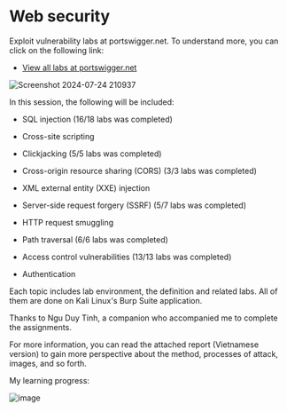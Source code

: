 # Web security
Exploit vulnerability labs at portswigger.net. To understand more, you can click on the following link:

- [View all labs at portswigger.net](https://portswigger.net/web-security)

![Screenshot 2024-07-24 210937](https://github.com/user-attachments/assets/3ba1d8be-bf5d-4bb4-bfc8-45df13b182dd)

In this session, the following will be included:

- SQL injection (16/18 labs was completed)

- Cross-site scripting

- Clickjacking (5/5 labs was completed)

- Cross-origin resource sharing (CORS) (3/3 labs was completed)

- XML external entity (XXE) injection

- Server-side request forgery (SSRF) (5/7 labs was completed)

- HTTP request smuggling

- Path traversal (6/6 labs was completed)

- Access control vulnerabilities (13/13 labs was completed)

- Authentication

Each topic includes lab environment, the definition and related labs. All of them are done on Kali Linux's Burp Suite application.

Thanks to Ngu Duy Tinh, a companion who accompanied me to complete the assignments.

For more information, you can read the attached report (Vietnamese version) to gain more perspective about the method, processes of attack, images, and so forth.

My learning progress:

![image](https://github.com/user-attachments/assets/6491dc6b-95c8-4d89-b478-1e2a9992c527)



